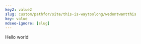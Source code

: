 ```yaml
---
key2: value2
slug: custom/pathfor/site/this-is-waytoolong/wedontwantthis
key: value
mdseo-ignore: [slug]
---
```


Hello world